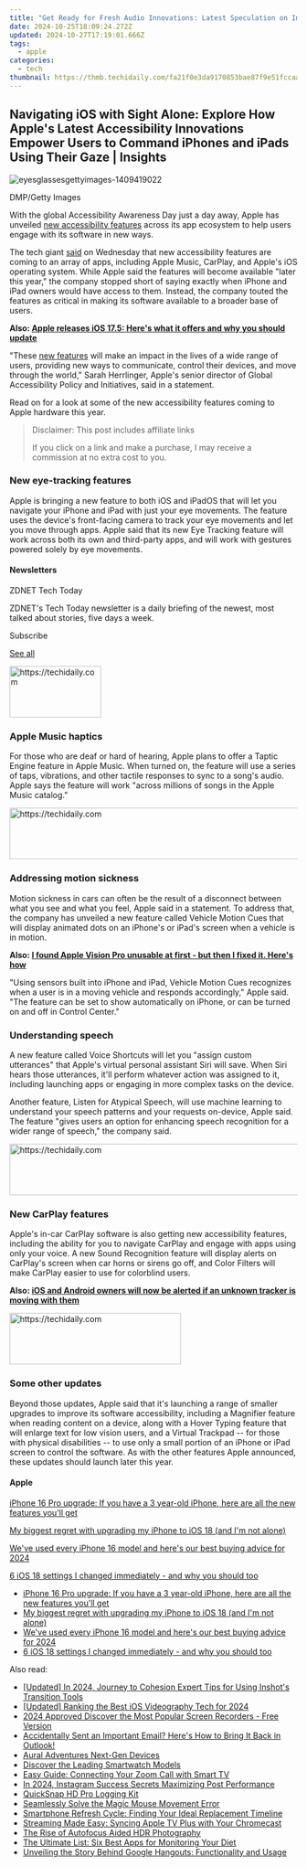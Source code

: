 ```yaml
---
title: "Get Ready for Fresh Audio Innovations: Latest Speculation on Imminent AirPods Lite and AirPods Max Debut | Apple Insights"
date: 2024-10-25T18:09:24.272Z
updated: 2024-10-27T17:19:01.666Z
tags:
  - apple
categories:
  - tech
thumbnail: https://thmb.techidaily.com/fa21f0e3da9170853bae87f9e51fccaaee500ab182029f2762037858bef47cd1.jpg
---
```


## Navigating iOS with Sight Alone: Explore How Apple's Latest Accessibility Innovations Empower Users to Command iPhones and iPads Using Their Gaze | Insights

![eyesglassesgettyimages-1409419022](https://www.zdnet.com/a/img/resize/9e7a8608cb865c8e3a8ea98edc0097f6ee8e879b/2024/05/15/94a03b2c-c31d-4d1e-98d3-51a332c62362/eyesglassesgettyimages-1409419022.jpg?auto=webp&width=1280)

DMP/Getty Images

With the global Accessibility Awareness Day just a day away, Apple has unveiled [new accessibility features](https://www.zdnet.com/article/8-ways-google-just-upgraded-accessibility-in-its-apps-and-pixel-devices/) across its app ecosystem to help users engage with its software in new ways.

The tech giant [said](https://www.apple.com/newsroom/2024/05/apple-announces-new-accessibility-features-including-eye-tracking/) on Wednesday that new accessibility features are coming to an array of apps, including Apple Music, CarPlay, and Apple's iOS operating system. While Apple said the features will become available "later this year," the company stopped short of saying exactly when iPhone and iPad owners would have access to them. Instead, the company touted the features as critical in making its software available to a broader base of users.

**Also: [Apple releases iOS 17.5: Here's what it offers and why you should update](https://www.zdnet.com/article/apple-releases-ios-17-5-heres-what-it-offers-and-why-you-should-update/)**

"These [new features](https://www.zdnet.com/article/new-accessibility-features-are-coming-to-your-apple-devices-this-year-heres-what-to-know-about-them/) will make an impact in the lives of a wide range of users, providing new ways to communicate, control their devices, and move through the world," Sarah Herrlinger, Apple's senior director of Global Accessibility Policy and Initiatives, said in a statement.

Read on for a look at some of the new accessibility features coming to Apple hardware this year.

>  Disclaimer: This post includes affiliate links
>
>  If you click on a link and make a purchase, I may receive a commission at no extra cost to you.
>

### New eye-tracking features

Apple is bringing a new feature to both iOS and iPadOS that will let you navigate your iPhone and iPad with just your eye movements. The feature uses the device's front-facing camera to track your eye movements and let you move through apps. Apple said that its new Eye Tracking feature will work across both its own and third-party apps, and will work with gestures powered solely by eye movements.

#### Newsletters

ZDNET Tech Today

ZDNET's Tech Today newsletter is a daily briefing of the newest, most talked about stories, five days a week.

 Subscribe

[See all](https://www.zdnet.com/newsletters/)

<!-- affiliate ads begin -->
<a href="https://review-au.sjv.io/c/5597632/2098700/14409" target="_top" id="2098700">
  <img src="//a.impactradius-go.com/display-ad/14409-2098700" border="0" alt="https://techidaily.com" width="160" height="90"/>
</a>
<img height="0" width="0" src="https://review-au.sjv.io/i/5597632/2098700/14409" style="position:absolute;visibility:hidden;" border="0" />
<!-- affiliate ads end -->

### Apple Music haptics

For those who are deaf or hard of hearing, Apple plans to offer a Taptic Engine feature in Apple Music. When turned on, the feature will use a series of taps, vibrations, and other tactile responses to sync to a song's audio. Apple says the feature will work "across millions of songs in the Apple Music catalog."

<!-- affiliate ads begin -->
<a href="https://appsumo.8odi.net/c/5597632/2130885/7443" target="_top" id="2130885">
  <img src="//a.impactradius-go.com/display-ad/7443-2130885" border="0" alt="https://techidaily.com" width="600" height="90"/>
</a>
<img height="0" width="0" src="https://appsumo.8odi.net/i/5597632/2130885/7443" style="position:absolute;visibility:hidden;" border="0" />
<!-- affiliate ads end -->

### Addressing motion sickness

Motion sickness in cars can often be the result of a disconnect between what you see and what you feel, Apple said in a statement. To address that, the company has unveiled a new feature called Vehicle Motion Cues that will display animated dots on an iPhone's or iPad's screen when a vehicle is in motion.

**Also: [I found Apple Vision Pro unusable at first - but then I fixed it. Here's how](https://www.zdnet.com/article/i-found-apple-vision-pro-unusable-at-first-but-then-i-fixed-it-heres-how/)**

"Using sensors built into iPhone and iPad, Vehicle Motion Cues recognizes when a user is in a moving vehicle and responds accordingly," Apple said. "The feature can be set to show automatically on iPhone, or can be turned on and off in Control Center."

### Understanding speech

A new feature called Voice Shortcuts will let you "assign custom utterances" that Apple's virtual personal assistant Siri will save. When Siri hears those utterances, it'll perform whatever action was assigned to it, including launching apps or engaging in more complex tasks on the device.

Another feature, Listen for Atypical Speech, will use machine learning to understand your speech patterns and your requests on-device, Apple said. The feature "gives users an option for enhancing speech recognition for a wider range of speech," the company said.

<!-- affiliate ads begin -->
<a href="https://appsumo.8odi.net/c/5597632/2132161/7443" target="_top" id="2132161">
  <img src="//a.impactradius-go.com/display-ad/7443-2132161" border="0" alt="https://techidaily.com" width="728" height="90"/>
</a>
<img height="0" width="0" src="https://appsumo.8odi.net/i/5597632/2132161/7443" style="position:absolute;visibility:hidden;" border="0" />
<!-- affiliate ads end -->

### New CarPlay features

Apple's in-car CarPlay software is also getting new accessibility features, including the ability for you to navigate CarPlay and engage with apps using only your voice. A new Sound Recognition feature will display alerts on CarPlay's screen when car horns or sirens go off, and Color Filters will make CarPlay easier to use for colorblind users.

**Also: [iOS and Android owners will now be alerted if an unknown tracker is moving with them](https://www.zdnet.com/article/ios-and-android-owners-will-now-be-alerted-if-an-unknown-tracker-is-moving-with-them/)**

<!-- affiliate ads begin -->
<a href="https://aligracehair.sjv.io/c/5597632/2080312/19272" target="_top" id="2080312">
  <img src="//a.impactradius-go.com/display-ad/19272-2080312" border="0" alt="https://techidaily.com" width="300" height="90"/>
</a>
<img height="0" width="0" src="https://aligracehair.sjv.io/i/5597632/2080312/19272" style="position:absolute;visibility:hidden;" border="0" />
<!-- affiliate ads end -->

### Some other updates

Beyond those updates, Apple said that it's launching a range of smaller upgrades to improve its software accessibility, including a Magnifier feature when reading content on a device, along with a Hover Typing feature that will enlarge text for low vision users, and a Virtual Trackpad -- for those with physical disabilities -- to use only a small portion of an iPhone or iPad screen to control the software. As with the other features Apple announced, these updates should launch later this year.

#### Apple

[iPhone 16 Pro upgrade: If you have a 3 year-old iPhone, here are all the new features you'll get](https://www.zdnet.com/article/iphone-16-pro-and-pro-max-hands-on/ "iPhone 16 Pro upgrade: If you have a 3 year-old iPhone, here are all the new features you'll get")

[My biggest regret with upgrading my iPhone to iOS 18 (and I'm not alone)](https://www.zdnet.com/article/my-biggest-regret-with-upgrading-my-iphone-to-ios-18-and-im-not-alone/ "My biggest regret with upgrading my iPhone to iOS 18 (and I'm not alone)")

[We've used every iPhone 16 model and here's our best buying advice for 2024](https://www.zdnet.com/article/iphone-16-pro-max-buying-advice-2024/ "We've used every iPhone 16 model and here's our best buying advice for 2024")

[6 iOS 18 settings I changed immediately - and why you should too](https://www.zdnet.com/article/6-ios-18-settings-i-changed-immediately-and-why-you-should-too/ "6 iOS 18 settings I changed immediately - and why you should too")

* [iPhone 16 Pro upgrade: If you have a 3 year-old iPhone, here are all the new features you'll get](https://www.zdnet.com/article/iphone-16-pro-and-pro-max-hands-on/ "iPhone 16 Pro upgrade: If you have a 3 year-old iPhone, here are all the new features you'll get")
* [My biggest regret with upgrading my iPhone to iOS 18 (and I'm not alone)](https://www.zdnet.com/article/my-biggest-regret-with-upgrading-my-iphone-to-ios-18-and-im-not-alone/ "My biggest regret with upgrading my iPhone to iOS 18 (and I'm not alone)")
* [We've used every iPhone 16 model and here's our best buying advice for 2024](https://www.zdnet.com/article/iphone-16-pro-max-buying-advice-2024/ "We've used every iPhone 16 model and here's our best buying advice for 2024")
* [6 iOS 18 settings I changed immediately - and why you should too](https://www.zdnet.com/article/6-ios-18-settings-i-changed-immediately-and-why-you-should-too/ "6 iOS 18 settings I changed immediately - and why you should too")

<ins class="adsbygoogle"
     style="display:block"
     data-ad-format="autorelaxed"
     data-ad-client="ca-pub-7571918770474297"
     data-ad-slot="1223367746"></ins>

<ins class="adsbygoogle"
     style="display:block"
     data-ad-client="ca-pub-7571918770474297"
     data-ad-slot="8358498916"
     data-ad-format="auto"
     data-full-width-responsive="true"></ins>

<span class="atpl-alsoreadstyle">Also read:</span>
<div><ul>
<li><a href="https://fox-blue.techidaily.com/updated-in-2024-journey-to-cohesion-expert-tips-for-using-inshots-transition-tools/"><u>[Updated] In 2024, Journey to Cohesion Expert Tips for Using Inshot's Transition Tools</u></a></li>
<li><a href="https://article-posts.techidaily.com/updated-ranking-the-best-ios-videography-tech-for-2024/"><u>[Updated] Ranking the Best iOS Videography Tech for 2024</u></a></li>
<li><a href="https://screen-sharing-recording.techidaily.com/2024-approved-discover-the-most-popular-screen-recorders-free-version/"><u>2024 Approved Discover the Most Popular Screen Recorders - Free Version</u></a></li>
<li><a href="https://techtrends.techidaily.com/accidentally-sent-an-important-email-heres-how-to-bring-it-back-in-outlook/"><u>Accidentally Sent an Important Email? Here's How to Bring It Back in Outlook!</u></a></li>
<li><a href="https://remote-screen-capture.techidaily.com/aural-adventures-next-gen-devices/"><u>Aural Adventures Next-Gen Devices</u></a></li>
<li><a href="https://buynow-help.techidaily.com/discover-the-leading-smartwatch-models/"><u>Discover the Leading Smartwatch Models</u></a></li>
<li><a href="https://techtrends.techidaily.com/easy-guide-connecting-your-zoom-call-with-smart-tv/"><u>Easy Guide: Connecting Your Zoom Call with Smart TV</u></a></li>
<li><a href="https://instagram-video-recordings.techidaily.com/in-2024-instagram-success-secrets-maximizing-post-performance/"><u>In 2024, Instagram Success Secrets Maximizing Post Performance</u></a></li>
<li><a href="https://video-screen-grab.techidaily.com/quicksnap-hd-pro-logging-kit/"><u>QuickSnap HD Pro Logging Kit</u></a></li>
<li><a href="https://techtrends.techidaily.com/seamlessly-solve-the-magic-mouse-movement-error/"><u>Seamlessly Solve the Magic Mouse Movement Error</u></a></li>
<li><a href="https://techtrends.techidaily.com/smartphone-refresh-cycle-finding-your-ideal-replacement-timeline/"><u>Smartphone Refresh Cycle: Finding Your Ideal Replacement Timeline</u></a></li>
<li><a href="https://techtrends.techidaily.com/streaming-made-easy-syncing-apple-tv-plus-with-your-chromecast/"><u>Streaming Made Easy: Syncing Apple TV Plus with Your Chromecast</u></a></li>
<li><a href="https://extra-hints.techidaily.com/the-rise-of-autofocus-aided-hdr-photography/"><u>The Rise of Autofocus Aided HDR Photography</u></a></li>
<li><a href="https://techtrends.techidaily.com/the-ultimate-list-six-best-apps-for-monitoring-your-diet/"><u>The Ultimate List: Six Best Apps for Monitoring Your Diet</u></a></li>
<li><a href="https://techtrends.techidaily.com/1722897636212-unveiling-the-story-behind-google-hangouts-functionality-and-usage/"><u>Unveiling the Story Behind Google Hangouts: Functionality and Usage</u></a></li>
</ul></div>

